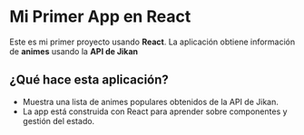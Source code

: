 # Mi Primer App en React

Este es mi primer proyecto usando **React**. La aplicación obtiene información de **animes** usando la **API de Jikan** 

## ¿Qué hace esta aplicación?

- Muestra una lista de animes populares obtenidos de la API de Jikan.
- La app está construida con React para aprender sobre componentes y gestión del estado.
